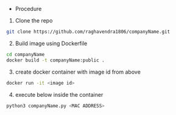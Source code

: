 - Procedure 
1) Clone the repo
```bash
git clone https://github.com/raghavendra1806/companyName.git
```
2) Build image using Dockerfile
```bash
cd companyName
docker build -t companyName:public .
```

3) create docker container with image id from above
```bash
docker run -it <image id>
```
4) execute below inside the container

```bash
python3 companyName.py <MAC ADDRESS>
